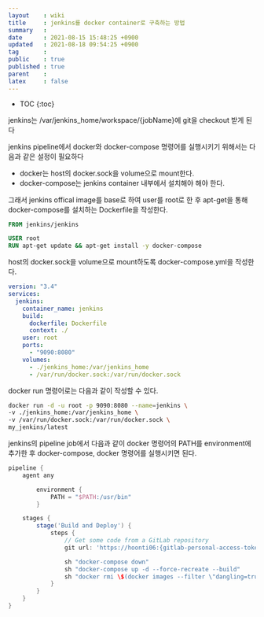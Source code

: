 ```yaml
---
layout    : wiki
title     : jenkins를 docker container로 구축하는 방법
summary   : 
date      : 2021-08-15 15:48:25 +0900
updated   : 2021-08-18 09:54:25 +0900
tag       : 
public    : true
published : true
parent    : 
latex     : false
---
```

* TOC
{:toc}

jenkins는 /var/jenkins_home/workspace/{jobName}에 git을 checkout 받게 된다

jenkins pipeline에서 docker와 docker-compose 명령어를 실행시키기 위해서는 다음과 같은 설정이 필요하다
- docker는 host의 docker.sock을 volume으로 mount한다.
- docker-compose는 jenkins container 내부에서 설치해야 해야 한다.
 
 
그래서 jenkins offical image를 base로 하여 user를 root로 한 후 apt-get을 통해 docker-compose를 설치하는 Dockerfile을 작성한다.

```Dockerfile
FROM jenkins/jenkins

USER root
RUN apt-get update && apt-get install -y docker-compose
```

host의 docker.sock을 volume으로 mount하도록 docker-compose.yml을 작성한다.

```yml
version: "3.4"
services:
  jenkins:
    container_name: jenkins
    build:
      dockerfile: Dockerfile
      context: ./
    user: root
    ports: 
      - "9090:8080"
    volumes:
      - ./jenkins_home:/var/jenkins_home
      - /var/run/docker.sock:/var/run/docker.sock
```

docker run 명령어로는 다음과 같이 작성할 수 있다.
```sh
docker run -d -u root -p 9090:8080 --name=jenkins \
-v ./jenkins_home:/var/jenkins_home \
-v /var/run/docker.sock:/var/run/docker.sock \
my_jenkins/latest
```

jenkins의 pipeline job에서 다음과 같이 docker 명령어의 PATH를 environment에 추가한 후 docker-compose, docker  명령어를 실행시키면 된다.

```groovy
pipeline {
	agent any

		environment {
			PATH = "$PATH:/usr/bin"
		}

	stages {
		stage('Build and Deploy') {
			steps {
				// Get some code from a GitLab repository
				git url: 'https://hoonti06:{gitlab-personal-access-token}@gitlab.com/hoonti06/example.git', branch : 'develop'

				sh "docker-compose down"
				sh "docker-compose up -d --force-recreate --build"
				sh "docker rmi \$(docker images --filter \"dangling=true\" -q --no-trunc)"
			}
		}
	}
}
```
